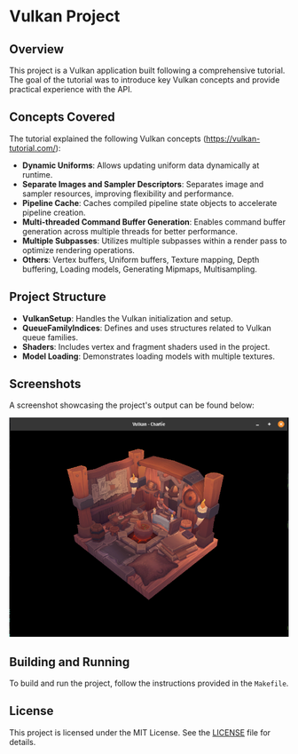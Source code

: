 # Vulkan Project

## Overview

This project is a Vulkan application built following a comprehensive tutorial. The goal of the tutorial was to introduce key Vulkan concepts and provide practical experience with the API. 

## Concepts Covered

The tutorial explained the following Vulkan concepts (https://vulkan-tutorial.com/):

- **Dynamic Uniforms**: Allows updating uniform data dynamically at runtime.
- **Separate Images and Sampler Descriptors**: Separates image and sampler resources, improving flexibility and performance.
- **Pipeline Cache**: Caches compiled pipeline state objects to accelerate pipeline creation.
- **Multi-threaded Command Buffer Generation**: Enables command buffer generation across multiple threads for better performance.
- **Multiple Subpasses**: Utilizes multiple subpasses within a render pass to optimize rendering operations.
- **Others**: Vertex buffers, Uniform buffers, Texture mapping, Depth buffering, Loading models, Generating Mipmaps, Multisampling.
  
## Project Structure

- **VulkanSetup**: Handles the Vulkan initialization and setup.
- **QueueFamilyIndices**: Defines and uses structures related to Vulkan queue families.
- **Shaders**: Includes vertex and fragment shaders used in the project.
- **Model Loading**: Demonstrates loading models with multiple textures.

## Screenshots

A screenshot showcasing the project's output can be found below:

![Screenshot](screenshots/screen_shot_1.png)

## Building and Running

To build and run the project, follow the instructions provided in the `Makefile`.

## License

This project is licensed under the MIT License. See the [LICENSE](LICENSE) file for details.
